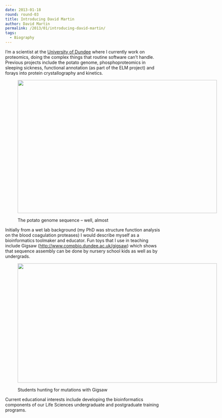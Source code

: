 ```yaml
---
date: 2013-01-18
round: round-03
title: Introducing David Martin
author: David Martin
permalink: /2013/01/introducing-david-martin/
tags:
  - Biography
---
```

I&#8217;m a scientist at the <a title="The University of Dundee" href="http://www.dundee.ac.uk" target="_blank">University of Dundee</a> where I currently work on proteomics, doing the complex things that routine software can&#8217;t handle. Previous projects include the potato genome, phosphoproteomics in sleeping sickness, functional annotation (as part of the ELM project) and forays into protein crystallography and kinetics.<figure style="width: 640px;" class="wp-caption alignnone">

[<img alt="" src="http://farm3.staticflickr.com/2171/2424277254_8d780938a4_z.jpg" width="640" height="427" />][1]<figcaption class="wp-caption-text">The potato genome sequence &#8211; well, almost</figcaption></figure> 
Initially from a wet lab background (my PhD was structure function analysis on the blood coagulation proteases) I would describe myself as a bioinformatics toolmaker and educator. Fun toys that I use in teaching include Gigsaw (http://www.compbio.dundee.ac.uk/gigsaw) which shows that sequence assembly can be done by nursery school kids as well as by undergrads.<figure style="width: 640px;" class="wp-caption alignnone">

[<img alt="" src="http://farm9.staticflickr.com/8067/8210167467_014ca8b5f9_z.jpg" width="640" height="383" />][2]<figcaption class="wp-caption-text">Students hunting for mutations with Gigsaw</figcaption></figure> 
Current educational interests include developing the bioinformatics components of our Life Sciences undergraduate and postgraduate training programs.

 [1]: http://www.flickr.com/photos/davidmam/2424277254/in/set-72157622270399481/
 [2]: http://www.compbio.dundee.ac.uk/gigsaw
